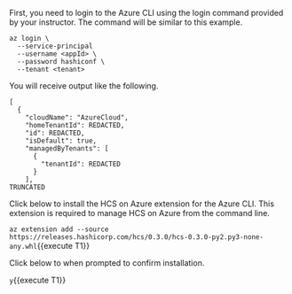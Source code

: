 First, you need to login to the Azure CLI using the login
command provided by your instructor. The command will be similar
to this example.

```plaintext
az login \
  --service-principal
  --username <appId> \
  --password hashiconf \
  --tenant <tenant>
```

You will receive output like the following.

```plaintext
[
  {
    "cloudName": "AzureCloud",
    "homeTenantId": REDACTED,
    "id": REDACTED,
    "isDefault": true,
    "managedByTenants": [
      {
        "tenantId": REDACTED
      }
    ],
TRUNCATED
```

Click below to install the HCS on Azure extension for the Azure CLI.
This extension is required to manage HCS on Azure from the command line.

`az extension add --source https://releases.hashicorp.com/hcs/0.3.0/hcs-0.3.0-py2.py3-none-any.whl`{{execute T1}}

Click below to when prompted to confirm installation.

`y`{{execute T1}}